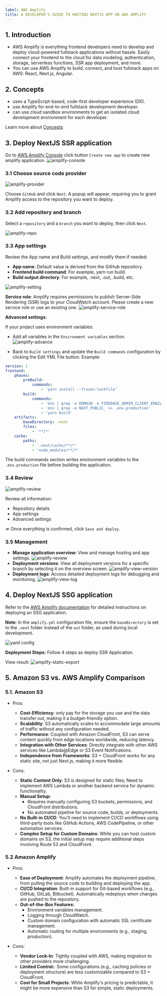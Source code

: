 ```yaml
---
label: AWS Amplify
title: A DEVELOPER'S GUIDE TO HOSTING NEXTJS APP ON AWS AMPLIFY
---
```


## 1. Introduction

- AWS Amplify is everything frontend developers need to develop and deploy cloud-powered fullstack applications without hassle. Easily connect your frontend to the cloud for data modeling, authentication, storage, serverless functions, SSR app deployment, and more.
- You can use AWS Amplify to build, connect, and host fullstack apps on AWS: React, Next.js, Angular.

## 2. Concepts

- uses a TypeScript-based, code-first developer experience (DX).
- use Amplify for end-to-end fullstack development developer.
- can use cloud sandbox environments to get an isolated cloud development environment for each developer.

Learn more about [Concepts](https://docs.amplify.aws/react/how-amplify-works/concepts/)

## 3. Deploy NextJS SSR application

Go to [AWS Amplify Console](https://ap-southeast-1.console.aws.amazon.com/amplify/apps) click button `Create new app` to create new amplify application.
![amplify-console](https://github.com/user-attachments/assets/3722b64e-0820-40f1-be11-c6e9781507fa)

### 3.1 Choose source code provider

![amplify-provider](https://github.com/user-attachments/assets/11660129-99df-423b-a678-3bf5796750e9)

Choose `GitHub` and click `Next`. A popup will appear, requiring you to grant Amplify access to the repository you want to deploy.

### 3.2 Add repository and branch

Select a `repository` and a `branch` you want to deploy, then click `Next`.

![amplify-repo](https://github.com/user-attachments/assets/0c410cbe-3154-4fc9-bccd-817b7328e726)

### 3.3 App settings

Review the App name and Build settings, and modify them if needed:

- **App name**: Default value is derived from the GitHub repository.
- **Frontend build command**: For example, yarn run build.
- **Build output directory**: For example, .next, .out, .build, etc.

![amplify-setting](https://github.com/user-attachments/assets/4e5a4c5e-d283-4563-88e3-59ac26baef4a)

**Service role**: Amplify requires permissions to publish Server-Side Rendering (SSR) logs to your CloudWatch account. Please create a new service role or use an existing one.
![amplify-service-role](https://github.com/user-attachments/assets/1b801a78-2a3b-48da-9741-c85115494ef1)

**Advanced settings:**

If your project uses environment variables:

- Add all variables in the `Environment variables` section.
![amplify-advance](https://github.com/user-attachments/assets/ff7450cb-8b53-47ff-b504-b1e02bf42c09)

- Back to `Build settings` and update the `Build commands` configuration by clicking the Edit YML File button. Example:

```yml
version: 1
frontend:
    phases:
        preBuild:
            commands:
                - 'yarn install --frozen-lockfile'
        build:
            commands:
                - 'env | grep -e DOMAIN -e FIREBASE_ADMIN_CLIENT_EMAIL -e FIREBASE_ADMIN_PRIVATE_KEY -e AUTH_COOKIE_NAME -e AUTH_COOKIE_SIGNATURE_KEY_CURRENT -e AUTH_COOKIE_SIGNATURE_KEY_PREVIOUS -e USE_SECURE_COOKIES >> .env.production'
                - 'env | grep -e NEXT_PUBLIC_ >> .env.production'
                - 'yarn build'
    artifacts:
        baseDirectory: .next
        files:
            - '**/*'
    cache:
        paths:
            - '.next/cache/**/*'
            - 'node_modules/**/*'
```

 The build commands section writes environment variables to the `.env.production` file before building the application.

### 3.4 Review

![amplify-review](https://github.com/user-attachments/assets/00e16e4c-c207-435e-9a44-60b764ea68f9)

Review all information:

- Repository details
- App settings
- Advanced settings

=> Once everything is confirmed, click `Save and deploy`.

### 3.5 Management

- **Manage application overview**: View and manage hosting and app settings.
![amplify-review](https://github.com/user-attachments/assets/493f089e-6f26-4320-b7ff-aa41a1e844e7)
- **Deployment versions**: View all deployment versions for a specific branch by selecting it on the overview screen.
![amplify-view-version](https://github.com/user-attachments/assets/f395afc7-7838-44fe-9496-d1ac11408b71)
- **Deployment logs**: Access detailed deployment logs for debugging and monitoring.
![amplify-view-log](https://github.com/user-attachments/assets/ef821c9a-9eed-4aae-8a73-6de5831e67bf)

## 4. Deploy NextJS SSG application

Refer to the [AWS Amplify documentation](https://docs.aws.amazon.com/amplify/latest/userguide/deploy-nextjs-app.html#build-setting-detection-ssg-14) for detailed instructions on deploying an SSG application.

**Note**: In the `amplify.yml` configuration file, ensure the `baseDirectory` is set to the `.next` folder instead of the `out` folder, as used during local development.

![yaml config](https://github.com/user-attachments/assets/c103bba2-0201-48a1-96b1-e682ebe08997)

**Deployment Steps:** Follow 4 steps as deploy SSR Application.

View result:
![amplify-static-export](https://github.com/user-attachments/assets/e391d32f-6f71-408e-b3cb-c0880fd61a8a)

## 5. Amazon S3 vs. AWS Amplify Comparison

### 5.1. Amazon S3

- Pros:
  - **Cost-Efficiency**: only pay for the storage you use and the data transfer out, making it a budget-friendly option.
  - **Scalability**: S3 automatically scales to accommodate large amounts of traffic without any configuration needed.
  - **Performance**: Coupled with Amazon CloudFront, S3 can serve content quickly from edge locations worldwide, reducing latency.
  - **Integration with Other Services**: Directly integrate with other AWS services like Lambda@Edge or S3 Event Notifications.
  - **Independence from Frameworks**: S3 + CloudFront works for any static site, not just Next.js, making it more flexible.

- Cons:
  - **Static Content Only**: S3 is designed for static files; Need to implement AWS Lambda or another backend service for dynamic functionality.
  - **Manual Setup:**
    - Requires manually configuring S3 buckets, permissions, and CloudFront distributions.
    - No automated pipeline for source code, builds, or deployments.
  - **No Built-in CI/CD**: You'll need to implement CI/CD workflows using third-party tools like GitHub Actions, AWS CodePipeline, or other automation services.
  - **Complex Setup for Custom Domains**: While you can host custom domains on S3, the initial setup may require additional steps involving Route 53 and CloudFront.

### 5.2 Amazon Amplify

- Pros:
  - **Ease of Deployment**: Amplify automates the deployment pipeline, from pulling the source code to building and deploying the app.
  - **CI/CD Integration**: Built-in support for Git-based workflows (e.g., GitHub, GitLab, Bitbucket). Automatically redeploys when changes are pushed to the repository.
  - **Out-of-the-Box Features:**
    - Environment variables management.
    - Logging through CloudWatch.
    - Custom domain configuration with automatic SSL certificate management.
    - Automatic routing for multiple environments (e.g., staging, production).

- Cons:
  - **Vendor Lock-In**: Tightly coupled with AWS, making migration to other providers more challenging.
  - **Limited Control:**: Some configurations (e.g., caching policies or deployment structure) are less customizable compared to S3 + CloudFront.
  - **Cost for Small Projects**: While Amplify's pricing is predictable, it might be more expensive than S3 for simple, static deployments.
